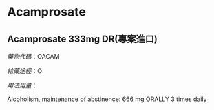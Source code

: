 # Acamprosate

## Acamprosate 333mg DR(專案進口)

*藥物代碼*：OACAM

*給藥途徑*：O

*用法用量*：

Alcoholism, maintenance of abstinence: 666 mg ORALLY 3 times daily

